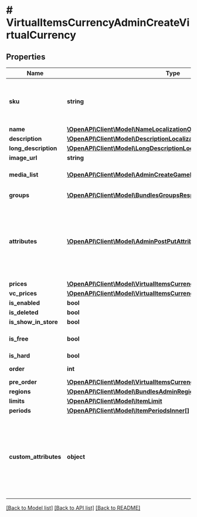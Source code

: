 # # VirtualItemsCurrencyAdminCreateVirtualCurrency

## Properties

Name | Type | Description | Notes
------------ | ------------- | ------------- | -------------
**sku** | **string** | Unique item ID. The SKU may contain only lowercase and uppercase Latin alphanumeric characters, periods, dashes, and underscores. |
**name** | [**\OpenAPI\Client\Model\NameLocalizationObject**](NameLocalizationObject.md) |  |
**description** | [**\OpenAPI\Client\Model\DescriptionLocalizationObject**](DescriptionLocalizationObject.md) |  | [optional]
**long_description** | [**\OpenAPI\Client\Model\LongDescriptionLocalizationObject**](LongDescriptionLocalizationObject.md) |  | [optional]
**image_url** | **string** |  | [optional]
**media_list** | [**\OpenAPI\Client\Model\AdminCreateGameRequestMediaListInner[]**](AdminCreateGameRequestMediaListInner.md) | Item&#39;s additional assets such as screenshots, gameplay video and so on. | [optional]
**groups** | [**\OpenAPI\Client\Model\BundlesGroupsResponseInner[]**](BundlesGroupsResponseInner.md) | Groups the item belongs to. | [optional]
**attributes** | [**\OpenAPI\Client\Model\AdminPostPutAttributeItem[]**](AdminPostPutAttributeItem.md) | List of attributes. &lt;div class&#x3D;\&quot;notice\&quot;&gt;&lt;strong&gt;Attention.&lt;/strong&gt; You &lt;strong&gt;can&#39;t specify more than 20 attributes&lt;/strong&gt; for the item. Any attempts to exceed the limit result in an error.&lt;/div&gt; | [optional]
**prices** | [**\OpenAPI\Client\Model\VirtualItemsCurrencyAdminPricesInner[]**](VirtualItemsCurrencyAdminPricesInner.md) |  | [optional]
**vc_prices** | [**\OpenAPI\Client\Model\VirtualItemsCurrencyAdminCreateVcPricesInner[]**](VirtualItemsCurrencyAdminCreateVcPricesInner.md) |  | [optional]
**is_enabled** | **bool** |  | [optional]
**is_deleted** | **bool** |  | [optional]
**is_show_in_store** | **bool** |  | [optional]
**is_free** | **bool** | If &#x60;true&#x60;, the item is free. | [optional] [default to false]
**is_hard** | **bool** |  | [optional]
**order** | **int** | Defines arrangement order. | [optional]
**pre_order** | [**\OpenAPI\Client\Model\VirtualItemsCurrencyAdminPreOrder**](VirtualItemsCurrencyAdminPreOrder.md) |  | [optional]
**regions** | [**\OpenAPI\Client\Model\BundlesAdminRegionsInner[]**](BundlesAdminRegionsInner.md) |  | [optional]
**limits** | [**\OpenAPI\Client\Model\ItemLimit**](ItemLimit.md) |  | [optional]
**periods** | [**\OpenAPI\Client\Model\ItemPeriodsInner[]**](ItemPeriodsInner.md) | Item sales period. | [optional]
**custom_attributes** | **object** | A JSON object containing item attributes and values. Attributes allow you to add more info to items like the player&#39;s required level to use the item. Attributes enrich your game&#39;s internal logic and are accessible through dedicated GET methods and webhooks. | [optional]

[[Back to Model list]](../../README.md#models) [[Back to API list]](../../README.md#endpoints) [[Back to README]](../../README.md)
